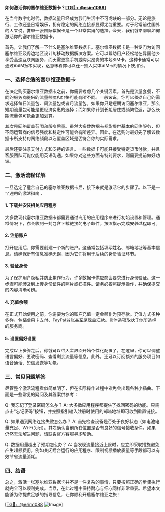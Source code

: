 **如何激活你的塞尔维亚数据卡？[[TG💪+ @esim1088](https://t.me/s/esim1088)]**

在当今数字化时代，数据流量已经成为我们生活中不可或缺的一部分。无论是旅行、工作还是日常娱乐，拥有稳定的网络连接都显得尤为重要。对于经常前往国外的人来说，携带一张国际数据卡是一个非常实用的选择。今天，我们就来聊聊如何激活你的塞尔维亚数据卡。

首先，让我们了解一下什么是塞尔维亚数据卡。塞尔维亚数据卡是一种专门为访问塞尔维亚及周边地区设计的移动数据解决方案。它可以帮助用户轻松地在异国他乡享受高速互联网服务，而无需更换手机或购买昂贵的本地SIM卡。这种卡通常可以通过eSIM技术实现，这意味着你可以在不插入实体SIM卡的情况下使用它。

### 一、选择合适的塞尔维亚数据卡

在决定购买塞尔维亚数据卡之前，你需要考虑几个关键因素。首先是流量套餐，不同的服务商提供的流量额度和价格可能有所不同。一般来说，你可以根据自己的需求选择每日流量包、周流量包或者月流量包。如果你只是短期访问塞尔维亚，那么短期流量包可能是更经济实惠的选择；而如果你计划长期居住或频繁往返，那么长期流量包可能会更加划算。

其次是网络覆盖范围和服务质量。虽然大多数数据卡都能提供基本的网络服务，但不同运营商的信号强度和稳定性可能会有所差异。因此，在选购时最好先了解该数据卡所支持的网络频段以及覆盖区域是否符合你的实际需求。

最后还要注意支付方式和支持的语言。一些数据卡可能只接受特定货币付款，并且客服团队可能仅能用英语沟通。如果你对这些方面有特别要求，则需要提前做好功课。

### 二、激活流程详解

一旦选定了适合自己的塞尔维亚数据卡后，接下来就是激活它的步骤了。以下是一个通用的激活指南：

#### 1. 下载并安装相关应用程序
大多数现代塞尔维亚数据卡都需要通过专用的应用程序来进行初始设置和管理。通常情况下，你会收到一封包含下载链接的电子邮件。按照指示完成安装过程即可。

#### 2. 注册账户
打开应用后，你需要创建一个新的账户。这通常包括填写姓名、邮箱地址等基本信息。请确保所有信息准确无误，因为它们将用于后续的身份验证环节。

#### 3. 验证身份
为了保护用户隐私并防止欺诈行为，许多数据卡供应商会要求进行身份验证。这一步骤可能涉及到上传身份证件的照片或扫描件。请务必按照提示操作，并确保提交的内容清晰可辨。

#### 4. 充值余额
在正式开始使用之前，你需要为你的账户充值一定金额作为预存款。充值方式多种多样，包括信用卡支付、PayPal转账甚至是现金汇款。具体选项取决于你所选择的服务商。

#### 5. 设置偏好设置
完成以上步骤之后，你就可以进入主界面开始个性化配置了。在这里，你可以调整语言偏好、更改密码、查看剩余流量等信息。此外，还可以订阅额外的服务项目如语音通话、短信发送等功能。

### 三、常见问题解答

尽管整个激活流程看似简单明了，但在实际操作过程中难免会出现各种小插曲。下面是一些常见的疑问及其答案供参考：

Q: 我忘记了登录密码怎么办？
A: 大多数应用程序都提供了找回密码的功能。只需点击“忘记密码”按钮，并按照指引输入注册时使用的邮箱地址即可收到重置链接。

Q: 如果遇到网络连接失败怎么办？
A: 首先检查设备是否处于良好状态（如电池电量充足、Wi-Fi关闭）。其次确认当前所在位置是否有良好的信号接收条件。如果仍然无法解决问题，请联系官方客服寻求帮助。

Q: 数据用量超出了预期怎么办？
A: 当发现流量接近上限时，应立即采取措施避免产生超额费用。例如关闭后台运行的应用程序、限制视频播放质量等手段都可以有效节省流量消耗。

### 四、结语

总之，激活一张塞尔维亚数据卡并不是一件复杂的事情，只要按照正确的步骤执行就完全可以顺利完成。当然，在此过程中保持耐心与细心同样非常重要。希望本文能够为你提供足够的指导信息，让你顺利开启塞尔维亚之旅！

[[TG💪+ @esim1088](https://t.me/s/esim1088) ![Image](https://i.postimg.cc/4NQfJmqS/Snipaste-2025-05-13-00-14-12.png)]